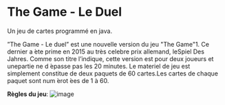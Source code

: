# The Game - Le Duel
 Un jeu de cartes programmé en java.


”The Game - Le duel” est une nouvelle version du jeu "The Game"1.  Ce dernier a  ́ete prime en 2015 au très celebre prix allemand, leSpiel Des Jahres.  Comme son titre l’indique, cette version est pour deux joueurs et unepartie ne d ́epasse pas les 20 minutes.  Le materiel de jeu est simplement constitue de deux paquets de 60 cartes.Les cartes de chaque paquet sont num ́erot ́ees de 1 à 60.

**Règles du jeu**:
![image](https://user-images.githubusercontent.com/75447778/111013949-c56a8d80-83a1-11eb-8d15-bcdea7167a50.png)
